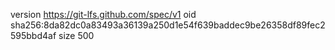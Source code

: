 version https://git-lfs.github.com/spec/v1
oid sha256:8da82dc0a83493a36139a250d1e54f639baddec9be26358df89fec2595bbd4af
size 500
